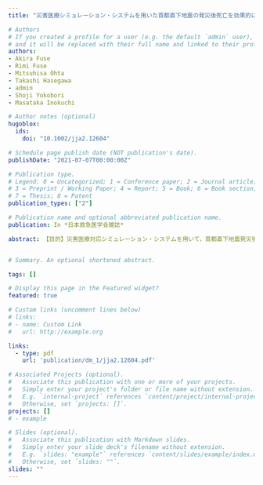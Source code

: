 ```yaml
---
title: "災害医療シミュレーション・システムを用いた首都直下地震の発災後死亡を効果的に減少させるために必要な施策の検討(Effective measures to reduce the number of deaths after the Tokyo Inland earthquake)"

# Authors
# If you created a profile for a user (e.g. the default `admin` user), write the username (folder name) here 
# and it will be replaced with their full name and linked to their profile.
authors:
- Akira Fuse
- Rimi Fuse
- Mitsuhisa Ohta
- Takashi Hasegawa
- admin
- Shoji Yokobori
- Masataka Inokuchi

# Author notes (optional)
hugoblox:
  ids:
    doi: "10.1002/jja2.12604"

# Schedule page publish date (NOT publication's date).
publishDate: "2021-07-07T00:00:00Z"

# Publication type.
# Legend: 0 = Uncategorized; 1 = Conference paper; 2 = Journal article;
# 3 = Preprint / Working Paper; 4 = Report; 5 = Book; 6 = Book section;
# 7 = Thesis; 8 = Patent
publication_types: ["2"]

# Publication name and optional abbreviated publication name.
publication: In *日本救急医学会雑誌*

abstract: 【目的】災害医療対応シミュレーション・システムを用いて，首都直下地震発災後の人的被害や医療資源を想定し，効果的な医療活動を行うために有効な施策を検討した。【対象と方法】東京都ガイドラインの傷病者フローに従った。発生傷病者数，病床数，保健医療活動チーム数，域内搬送用救急車数，広域医療搬送用回転翼機数の数値を変化させた際の発災後死亡者数への影響を検討した。【結果および考察】発生傷病者数が想定の21,511人では発災後死亡者数は6,641人（30.9%）であるが，想定の0.8倍では3,934人（25.3%），0.6倍では1,919人（14.5%）と減少し，0.4倍であれば，137名（1.6%）まで減少させることが示された。病床数は，それのみでは発災後死亡減少への寄与は僅かであることがわかった。保健医療活動チームは，派遣チーム数を増やすことができれば，死亡者が減少することがわかった。救急車や回転翼機数の発災後死亡者数減少への寄与は少ないことが示された。今回の検討は，あくまでもシミュレーション上の結果であり，現実を反映したものではない。【まとめ】首都直下地震を想定し，発生傷病者数，病床数，保健医療活動チーム数，救急車数，回転翼機数を検討した結果，傷病者数の減少，保健医療活動チーム数の増加により発災後死亡は減少する可能性が示唆された。今後は発生傷病者数を減らすための防災・減災努力を行うとともに，災害医療対応のベストミックスを検討する必要がある。


# Summary. An optional shortened abstract.

tags: []

# Display this page in the Featured widget?
featured: true

# Custom links (uncomment lines below)
# links:
# - name: Custom Link
#   url: http://example.org

links:
  - type: pdf
    url: 'publication/dm_1/jja2.12604.pdf'

# Associated Projects (optional).
#   Associate this publication with one or more of your projects.
#   Simply enter your project's folder or file name without extension.
#   E.g. `internal-project` references `content/project/internal-project/index.md`.
#   Otherwise, set `projects: []`.
projects: []
# - example

# Slides (optional).
#   Associate this publication with Markdown slides.
#   Simply enter your slide deck's filename without extension.
#   E.g. `slides: "example"` references `content/slides/example/index.md`.
#   Otherwise, set `slides: ""`.
slides: ""
---
```

